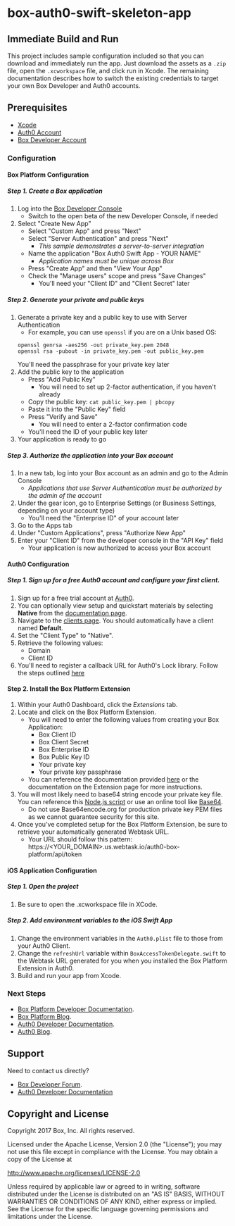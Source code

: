 # box-auth0-swift-skeleton-app

## Immediate Build and Run
This project includes sample configuration included so that you can download and immediately run the app.
Just download the assets as a `.zip` file, open the `.xcworkspace` file, and click run in Xcode.
The remaining documentation describes how to switch the existing credentials to target your own Box Developer and Auth0 accounts.

## Prerequisites
* [Xcode](https://developer.apple.com/xcode/)
* [Auth0 Account](https://auth0.com)
* [Box Developer Account](https://developer.box.com/)

### Configuration
#### Box Platform Configuration
##### Step 1. Create a Box application
1. Log into the [Box Developer Console](https://developer.box.com)
    * Switch to the open beta of the new Developer Console, if needed
2. Select "Create New App"
    * Select "Custom App" and press "Next"
    * Select "Server Authentication" and press "Next"
        * *This sample demonstrates a server-to-server integration*
    * Name the application "Box Auth0 Swift App - YOUR NAME"
        * *Application names must be unique across Box*
    * Press "Create App" and then "View Your App"
    * Check the "Manage users" scope and press "Save Changes"
        * You'll need your "Client ID" and "Client Secret" later

##### Step 2. Generate your private and public keys
1. Generate a private key and a public key to use with Server Authentication
    * For example, you can use `openssl` if you are on a Unix based OS:
    ```
    openssl genrsa -aes256 -out private_key.pem 2048
    openssl rsa -pubout -in private_key.pem -out public_key.pem
    ```
    You'll need the passphrase for your private key later
2. Add the public key to the application
    * Press "Add Public Key"
        * You will need to set up 2-factor authentication, if you haven't already
    * Copy the public key: `cat public_key.pem | pbcopy`
    * Paste it into the "Public Key" field
    * Press "Verify and Save"
        * You will need to enter a 2-factor confirmation code
    * You'll need the ID of your public key later
3. Your application is ready to go

##### Step 3. Authorize the application into your Box account
1. In a new tab, log into your Box account as an admin and go to the Admin Console
    * *Applications that use Server Authentication must be authorized by the admin of the account*
2. Under the gear icon, go to Enterprise Settings (or Business Settings, depending on your account type)
    * You'll need the "Enterprise ID" of your account later
3. Go to the Apps tab
3. Under "Custom Applications", press "Authorize New App"
4. Enter your "Client ID" from the developer console in the "API Key" field
    * Your application is now authorized to access your Box account

#### Auth0 Configuration
##### Step 1. Sign up for a free Auth0 account and configure your first client.
1. Sign up for a free trial account at [Auth0](https://auth0.com/).
2. You can optionally view setup and quickstart materials by selecting **Native** from the [documentation page](https://auth0.com/docs).
3. Navigate to the [clients page](https://manage.auth0.com/#/clients). You should automatically have a client named **Default**.
4. Set the "Client Type" to "Native".
5. Retrieve the following values:
    * Domain
    * Client ID
6. You'll need to register a callback URL for Auth0's Lock library. Follow the steps outlined [here](https://auth0.com/docs/quickstart/native/ios-swift#configure-callback-urls)

#### Step 2. Install the Box Platform Extension
1. Within your Auth0 Dashboard, click the *Extensions* tab.
2. Locate and click on the Box Platform Extension. 
    * You will need to enter the following values from creating your Box Application:
        * Box Client ID 
        * Box Client Secret
        * Box Enterprise ID
        * Box Public Key ID
        * Your private key
        * Your private key passphrase
    * You can reference the documentation provided [here](https://github.com/auth0-extensions/auth0-box-platform-extension) or the documentation on the Extension page for more instructions.
3. You will most likely need to base64 string encode your private key file. You can reference this [Node.js script](https://gist.github.com/amgrobelny-box/58f4d72e13c7119186ed399cc0c71774#file-base64encodeyourcert-js) or use an online tool like [Base64](https://www.base64encode.org/).
    * Do not use Base64encode.org for production private key PEM files as we cannot guarantee security for this site.
4. Once you've completed setup for the Box Platform Extension, be sure to retrieve your automatically generated Webtask URL.
    * Your URL should follow this pattern: https://<YOUR_DOMAIN>.us.webtask.io/auth0-box-platform/api/token

#### iOS Application Configuration
##### Step 1. Open the project
1. Be sure to open the .xcworkspace file in XCode.

##### Step 2. Add environment variables to the iOS Swift App
1. Change the environment variables in the `Auth0.plist` file to those from your Auth0 Client.
2. Change the `refreshUrl` variable within `BoxAccessTokenDelegate.swift` to the Webtask URL generated for you when you installed the Box Platform Extension in Auth0.
3. Build and run your app from Xcode.

### Next Steps
* [Box Platform Developer Documentation](https://developer.box.com/).
* [Box Platform Blog](https://docs.box.com/blog/).
* [Auth0 Developer Documentation](https://auth0.com/docs).
* [Auth0 Blog](https://auth0.com/blog/).

Support
-------

Need to contact us directly?
* [Box Developer Forum](https://community.box.com/t5/Developer-Forum/bd-p/DeveloperForum).
* [Auth0 Developer Documentation](https://auth0.com/forum/)

Copyright and License
---------------------

Copyright 2017 Box, Inc. All rights reserved.

Licensed under the Apache License, Version 2.0 (the "License");
you may not use this file except in compliance with the License.
You may obtain a copy of the License at

   http://www.apache.org/licenses/LICENSE-2.0

Unless required by applicable law or agreed to in writing, software
distributed under the License is distributed on an "AS IS" BASIS,
WITHOUT WARRANTIES OR CONDITIONS OF ANY KIND, either express or implied.
See the License for the specific language governing permissions and
limitations under the License.
